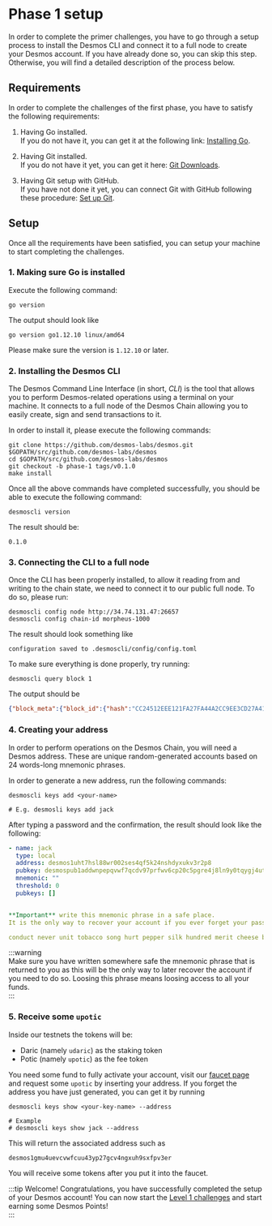 # Phase 1 setup
In order to complete the primer challenges, you have to go through a setup process to install the Desmos CLI and connect it to a full node to create your Desmos account. If you have already done so, you can skip this step. Otherwise, you will find a detailed description of the process below. 

## Requirements
In order to complete the challenges of the first phase, you have to satisfy the following requirements: 

1. Having Go installed.  
   If you do not have it, you can get it at the following link: [Installing Go](https://golang.org/doc/install). 

2. Having Git installed.  
   If you do not have it yet, you can get it here: [Git Downloads](https://git-scm.com/downloads). 
   
3. Having Git setup with GitHub.  
   If you have not done it yet, you can connect Git with GitHub following these procedure: [Set up Git](https://help.github.com/en/github/getting-started-with-github/set-up-git).
   
## Setup 
Once all the requirements have been satisfied, you can setup your machine to start completing the challenges. 

### 1. Making sure Go is installed
Execute the following command: 

```shell
go version
```

The output should look like 

```
go version go1.12.10 linux/amd64
```

Please make sure the version is `1.12.10` or later. 

### 2. Installing the Desmos CLI 
The Desmos Command Line Interface (in short, *CLI*) is the tool that allows you to perform Desmos-related operations using a terminal on your machine. It connects to a full node of the Desmos Chain allowing you to easily create, sign and send transactions to it. 

In order to install it, please execute the following commands: 

```shell
git clone https://github.com/desmos-labs/desmos.git $GOPATH/src/github.com/desmos-labs/desmos
cd $GOPATH/src/github.com/desmos-labs/desmos
git checkout -b phase-1 tags/v0.1.0
make install
```

Once all the above commands have completed successfully, you should be able to execute the following command: 

```shell
desmoscli version
```

The result should be: 

```
0.1.0
```

### 3. Connecting the CLI to a full node
Once the CLI has been properly installed, to allow it reading from and writing to the chain state, we need to connect it to our public full node. To do so, please run: 

```shell
desmoscli config node http://34.74.131.47:26657
desmoscli config chain-id morpheus-1000
```

The result should look something like

```
configuration saved to .desmoscli/config/config.toml
```

To make sure everything is done properly, try running: 

```shell
desmoscli query block 1
```

The output should be 

```json
{"block_meta":{"block_id":{"hash":"CC24512EEE121FA27FA44A2CC9EE3CD27A41E5FD0F018DD7E1DCC83E6C2E52F0","parts":{"total":"1","hash":"F009ABF3312DEF71052DC7348368329D131C1BC26EA566ED969E01321DB5D773"}},"header":{"version":{"block":"10","app":"0"},"chain_id":"morpheus-1000","height":"1","time":"2019-12-11T04:42:14.03384Z","num_txs":"0","total_txs":"0","last_block_id":{"hash":"","parts":{"total":"0","hash":""}},"last_commit_hash":"","data_hash":"","validators_hash":"148CC373C318FC8825CA753A1228289175CC98667E1283DC949EB52B2490B34A","next_validators_hash":"148CC373C318FC8825CA753A1228289175CC98667E1283DC949EB52B2490B34A","consensus_hash":"048091BC7DDC283F77BFBF91D73C44DA58C3DF8A9CBC867405D8B7F3DAADA22F","app_hash":"","last_results_hash":"","evidence_hash":"","proposer_address":"6435B4DF8C20D126978E030E946096066ED46050"}},"block":{"header":{"version":{"block":"10","app":"0"},"chain_id":"morpheus-1000","height":"1","time":"2019-12-11T04:42:14.03384Z","num_txs":"0","total_txs":"0","last_block_id":{"hash":"","parts":{"total":"0","hash":""}},"last_commit_hash":"","data_hash":"","validators_hash":"148CC373C318FC8825CA753A1228289175CC98667E1283DC949EB52B2490B34A","next_validators_hash":"148CC373C318FC8825CA753A1228289175CC98667E1283DC949EB52B2490B34A","consensus_hash":"048091BC7DDC283F77BFBF91D73C44DA58C3DF8A9CBC867405D8B7F3DAADA22F","app_hash":"","last_results_hash":"","evidence_hash":"","proposer_address":"6435B4DF8C20D126978E030E946096066ED46050"},"data":{"txs":null},"evidence":{"evidence":null},"last_commit":{"block_id":{"hash":"","parts":{"total":"0","hash":""}},"precommits":null}}}
```

### 4. Creating your address
In order to perform operations on the Desmos Chain, you will need a Desmos address. These are unique random-generated accounts based on 24 words-long mnemonic phrases. 

In order to generate a new address, run the following commands: 

```shell
desmoscli keys add <your-name>

# E.g. desmosli keys add jack  
``` 

After typing a password and the confirmation, the result should look like the following: 

```yml
- name: jack
  type: local
  address: desmos1uht7hsl88wr002ses4qf5k24nshdyxukv3r2p8
  pubkey: desmospub1addwnpepqvwf7qcdv97prfwv6cp20c5pgre4j8ln9y0tqygj4ut36xndd9srkrxhk3e
  mnemonic: ""
  threshold: 0
  pubkeys: []


**Important** write this mnemonic phrase in a safe place.
It is the only way to recover your account if you ever forget your password.

conduct never unit tobacco song hurt pepper silk hundred merit cheese bulb electric wink swarm auto rule afford taxi lounge local bundle trouble kitten
```

:::warning  
Make sure you have written somewhere safe the mnemonic phrase that is returned to you as this will be the only way to later recover the account if you need to do so. Loosing this phrase means loosing access to all your funds.  
:::

### 5. Receive some `upotic`
Inside our testnets the tokens will be: 

* Daric (namely `udaric`) as the staking token
* Potic (namely `upotic`) as the fee token

You need some fund to fully activate your account, visit our [faucet page](https://faucet.desmos.network) and request some `upotic` by inserting your address. If you forget the address you have just generated, you can get it by running 

```shell
desmoscli keys show <your-key-name> --address

# Example 
# desmoscli keys show jack --address 
```

This will return the associated address such as 

```
desmos1gmu4uevcvwfcuu43yp27gcv4ngxuh9sxfpv3er
```

You will receive some tokens after you put it into the faucet.

:::tip Welcome! 
Congratulations, you have successfully completed the setup of your Desmos account! You can now start the [Level 1 challenges](../challenges/level-1.md) and start earning some Desmos Points!  
::: 